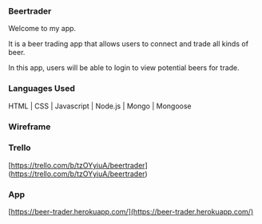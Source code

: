 ### Beertrader

Welcome to my app.

It is a beer trading app that allows users to connect and trade all kinds of beer.

In this app, users will be able to login to view potential beers for trade. 

### Languages Used

HTML  |  CSS  |  Javascript  |  Node.js  |  Mongo  |  Mongoose  

### Wireframe


### Trello
[https://trello.com/b/tzOYyiuA/beertrader] (https://trello.com/b/tzOYyiuA/beertrader)

### App

[https://beer-trader.herokuapp.com/](https://beer-trader.herokuapp.com/)
